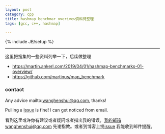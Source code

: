 ```yaml
---
layout: post
category: cpp
title: hashmap benchmar overivew资料待整理
tags: [gcc, c++, hashmap]

---
```


{% include JB/setup %}

---

这里把搜集的一些资料列举一下，后续做整理



- <https://martin.ankerl.com/2019/04/01/hashmap-benchmarks-01-overview/>
- <https://github.com/martinus/map_benchmark>

### contact

Any advice mailto:wanghenshui@qq.com, thanks! 

Pulling a [issue](https://github.com/wanghenshui/wanghenshui.github.io/issues/new) is fine! I can get noticed from email.

看到这里或许你有建议或者疑问或者指出我的错误，我的邮箱wanghenshui@qq.com 先谢指教。或者到博客上提[issue](https://github.com/wanghenshui/wanghenshui.github.io/issues/new) 我能收到邮件提醒。